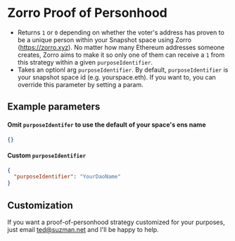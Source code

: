 # Zorro Proof of Personhood

- Returns `1` or `0` depending on whether the voter's address has proven to be a unique person within your Snapshot space using Zorro (https://zorro.xyz). No matter how many Ethereum addresses someone creates, Zorro aims to make it so only one of them can receive a `1` from this strategy within a given `purposeIdentifier`.
- Takes an optionl arg `purposeIdentifier`. By default, `purposeIdentifier` is your snapshot space id (e.g. yourspace.eth). If you want to, you can override this parameter by setting a param.

## Example parameters

#### Omit `purposeIdentifer` to use the default of your space's ens name

```json
{}
```

#### Custom `purposeIdentifier`

```json
{
  "purposeIdentifier": "YourDaoName"
}
```

## Customization

If you want a proof-of-personhood strategy customized for your purposes, just email ted@suzman.net and I'll be happy to help.
